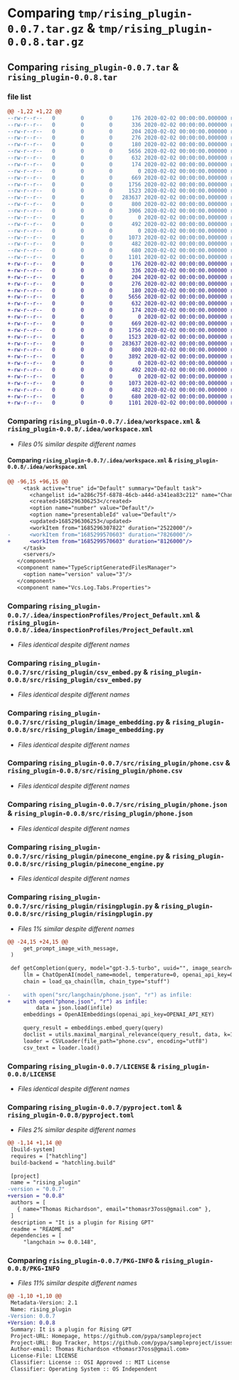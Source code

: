 # Comparing `tmp/rising_plugin-0.0.7.tar.gz` & `tmp/rising_plugin-0.0.8.tar.gz`

## Comparing `rising_plugin-0.0.7.tar` & `rising_plugin-0.0.8.tar`

### file list

```diff
@@ -1,22 +1,22 @@
--rw-r--r--   0        0        0      176 2020-02-02 00:00:00.000000 rising_plugin-0.0.7/.idea/.gitignore
--rw-r--r--   0        0        0      336 2020-02-02 00:00:00.000000 rising_plugin-0.0.7/.idea/RisingPlugin.iml
--rw-r--r--   0        0        0      204 2020-02-02 00:00:00.000000 rising_plugin-0.0.7/.idea/misc.xml
--rw-r--r--   0        0        0      276 2020-02-02 00:00:00.000000 rising_plugin-0.0.7/.idea/modules.xml
--rw-r--r--   0        0        0      180 2020-02-02 00:00:00.000000 rising_plugin-0.0.7/.idea/vcs.xml
--rw-r--r--   0        0        0     5656 2020-02-02 00:00:00.000000 rising_plugin-0.0.7/.idea/workspace.xml
--rw-r--r--   0        0        0      632 2020-02-02 00:00:00.000000 rising_plugin-0.0.7/.idea/inspectionProfiles/Project_Default.xml
--rw-r--r--   0        0        0      174 2020-02-02 00:00:00.000000 rising_plugin-0.0.7/.idea/inspectionProfiles/profiles_settings.xml
--rw-r--r--   0        0        0        0 2020-02-02 00:00:00.000000 rising_plugin-0.0.7/src/rising_plugin/__init__.py
--rw-r--r--   0        0        0      669 2020-02-02 00:00:00.000000 rising_plugin-0.0.7/src/rising_plugin/csv_embed.py
--rw-r--r--   0        0        0     1756 2020-02-02 00:00:00.000000 rising_plugin-0.0.7/src/rising_plugin/image_embedding.py
--rw-r--r--   0        0        0     1523 2020-02-02 00:00:00.000000 rising_plugin-0.0.7/src/rising_plugin/phone.csv
--rw-r--r--   0        0        0   283637 2020-02-02 00:00:00.000000 rising_plugin-0.0.7/src/rising_plugin/phone.json
--rw-r--r--   0        0        0      800 2020-02-02 00:00:00.000000 rising_plugin-0.0.7/src/rising_plugin/pinecone_engine.py
--rw-r--r--   0        0        0     3906 2020-02-02 00:00:00.000000 rising_plugin-0.0.7/src/rising_plugin/risingplugin.py
--rw-r--r--   0        0        0        0 2020-02-02 00:00:00.000000 rising_plugin-0.0.7/src/rising_plugin/common/__init__.py
--rw-r--r--   0        0        0      492 2020-02-02 00:00:00.000000 rising_plugin-0.0.7/src/rising_plugin/common/utils.py
--rw-r--r--   0        0        0        0 2020-02-02 00:00:00.000000 rising_plugin-0.0.7/tests/__init__.py
--rw-r--r--   0        0        0     1073 2020-02-02 00:00:00.000000 rising_plugin-0.0.7/LICENSE
--rw-r--r--   0        0        0      482 2020-02-02 00:00:00.000000 rising_plugin-0.0.7/README.md
--rw-r--r--   0        0        0      680 2020-02-02 00:00:00.000000 rising_plugin-0.0.7/pyproject.toml
--rw-r--r--   0        0        0     1101 2020-02-02 00:00:00.000000 rising_plugin-0.0.7/PKG-INFO
+-rw-r--r--   0        0        0      176 2020-02-02 00:00:00.000000 rising_plugin-0.0.8/.idea/.gitignore
+-rw-r--r--   0        0        0      336 2020-02-02 00:00:00.000000 rising_plugin-0.0.8/.idea/RisingPlugin.iml
+-rw-r--r--   0        0        0      204 2020-02-02 00:00:00.000000 rising_plugin-0.0.8/.idea/misc.xml
+-rw-r--r--   0        0        0      276 2020-02-02 00:00:00.000000 rising_plugin-0.0.8/.idea/modules.xml
+-rw-r--r--   0        0        0      180 2020-02-02 00:00:00.000000 rising_plugin-0.0.8/.idea/vcs.xml
+-rw-r--r--   0        0        0     5656 2020-02-02 00:00:00.000000 rising_plugin-0.0.8/.idea/workspace.xml
+-rw-r--r--   0        0        0      632 2020-02-02 00:00:00.000000 rising_plugin-0.0.8/.idea/inspectionProfiles/Project_Default.xml
+-rw-r--r--   0        0        0      174 2020-02-02 00:00:00.000000 rising_plugin-0.0.8/.idea/inspectionProfiles/profiles_settings.xml
+-rw-r--r--   0        0        0        0 2020-02-02 00:00:00.000000 rising_plugin-0.0.8/src/rising_plugin/__init__.py
+-rw-r--r--   0        0        0      669 2020-02-02 00:00:00.000000 rising_plugin-0.0.8/src/rising_plugin/csv_embed.py
+-rw-r--r--   0        0        0     1756 2020-02-02 00:00:00.000000 rising_plugin-0.0.8/src/rising_plugin/image_embedding.py
+-rw-r--r--   0        0        0     1523 2020-02-02 00:00:00.000000 rising_plugin-0.0.8/src/rising_plugin/phone.csv
+-rw-r--r--   0        0        0   283637 2020-02-02 00:00:00.000000 rising_plugin-0.0.8/src/rising_plugin/phone.json
+-rw-r--r--   0        0        0      800 2020-02-02 00:00:00.000000 rising_plugin-0.0.8/src/rising_plugin/pinecone_engine.py
+-rw-r--r--   0        0        0     3892 2020-02-02 00:00:00.000000 rising_plugin-0.0.8/src/rising_plugin/risingplugin.py
+-rw-r--r--   0        0        0        0 2020-02-02 00:00:00.000000 rising_plugin-0.0.8/src/rising_plugin/common/__init__.py
+-rw-r--r--   0        0        0      492 2020-02-02 00:00:00.000000 rising_plugin-0.0.8/src/rising_plugin/common/utils.py
+-rw-r--r--   0        0        0        0 2020-02-02 00:00:00.000000 rising_plugin-0.0.8/tests/__init__.py
+-rw-r--r--   0        0        0     1073 2020-02-02 00:00:00.000000 rising_plugin-0.0.8/LICENSE
+-rw-r--r--   0        0        0      482 2020-02-02 00:00:00.000000 rising_plugin-0.0.8/README.md
+-rw-r--r--   0        0        0      680 2020-02-02 00:00:00.000000 rising_plugin-0.0.8/pyproject.toml
+-rw-r--r--   0        0        0     1101 2020-02-02 00:00:00.000000 rising_plugin-0.0.8/PKG-INFO
```

### Comparing `rising_plugin-0.0.7/.idea/workspace.xml` & `rising_plugin-0.0.8/.idea/workspace.xml`

 * *Files 0% similar despite different names*

#### Comparing `rising_plugin-0.0.7/.idea/workspace.xml` & `rising_plugin-0.0.8/.idea/workspace.xml`

```diff
@@ -96,15 +96,15 @@
     <task active="true" id="Default" summary="Default task">
       <changelist id="a286c75f-6878-46cb-a44d-a341ea83c212" name="Changes" comment=""/>
       <created>1685296306253</created>
       <option name="number" value="Default"/>
       <option name="presentableId" value="Default"/>
       <updated>1685296306253</updated>
       <workItem from="1685296307822" duration="2522000"/>
-      <workItem from="1685299570603" duration="7826000"/>
+      <workItem from="1685299570603" duration="8126000"/>
     </task>
     <servers/>
   </component>
   <component name="TypeScriptGeneratedFilesManager">
     <option name="version" value="3"/>
   </component>
   <component name="Vcs.Log.Tabs.Properties">
```

### Comparing `rising_plugin-0.0.7/.idea/inspectionProfiles/Project_Default.xml` & `rising_plugin-0.0.8/.idea/inspectionProfiles/Project_Default.xml`

 * *Files identical despite different names*

### Comparing `rising_plugin-0.0.7/src/rising_plugin/csv_embed.py` & `rising_plugin-0.0.8/src/rising_plugin/csv_embed.py`

 * *Files identical despite different names*

### Comparing `rising_plugin-0.0.7/src/rising_plugin/image_embedding.py` & `rising_plugin-0.0.8/src/rising_plugin/image_embedding.py`

 * *Files identical despite different names*

### Comparing `rising_plugin-0.0.7/src/rising_plugin/phone.csv` & `rising_plugin-0.0.8/src/rising_plugin/phone.csv`

 * *Files identical despite different names*

### Comparing `rising_plugin-0.0.7/src/rising_plugin/phone.json` & `rising_plugin-0.0.8/src/rising_plugin/phone.json`

 * *Files identical despite different names*

### Comparing `rising_plugin-0.0.7/src/rising_plugin/pinecone_engine.py` & `rising_plugin-0.0.8/src/rising_plugin/pinecone_engine.py`

 * *Files identical despite different names*

### Comparing `rising_plugin-0.0.7/src/rising_plugin/risingplugin.py` & `rising_plugin-0.0.8/src/rising_plugin/risingplugin.py`

 * *Files 1% similar despite different names*

```diff
@@ -24,15 +24,15 @@
     get_prompt_image_with_message,
 )
 
 def getCompletion(query, model="gpt-3.5-turbo", uuid="", image_search=True,):
     llm = ChatOpenAI(model_name=model, temperature=0, openai_api_key=OPENAI_API_KEY)
     chain = load_qa_chain(llm, chain_type="stuff")
 
-    with open("src/langchain/phone.json", "r") as infile:
+    with open("phone.json", "r") as infile:
         data = json.load(infile)
     embeddings = OpenAIEmbeddings(openai_api_key=OPENAI_API_KEY)
 
     query_result = embeddings.embed_query(query)
     doclist = utils.maximal_marginal_relevance(query_result, data, k=1)
     loader = CSVLoader(file_path="phone.csv", encoding="utf8")
     csv_text = loader.load()
```

### Comparing `rising_plugin-0.0.7/LICENSE` & `rising_plugin-0.0.8/LICENSE`

 * *Files identical despite different names*

### Comparing `rising_plugin-0.0.7/pyproject.toml` & `rising_plugin-0.0.8/pyproject.toml`

 * *Files 2% similar despite different names*

```diff
@@ -1,14 +1,14 @@
 [build-system]
 requires = ["hatchling"]
 build-backend = "hatchling.build"
 
 [project]
 name = "rising_plugin"
-version = "0.0.7"
+version = "0.0.8"
 authors = [
   { name="Thomas Richardson", email="thomasr37oss@gmail.com" },
 ]
 description = "It is a plugin for Rising GPT"
 readme = "README.md"
 dependencies = [
     "langchain >= 0.0.148",
```

### Comparing `rising_plugin-0.0.7/PKG-INFO` & `rising_plugin-0.0.8/PKG-INFO`

 * *Files 11% similar despite different names*

```diff
@@ -1,10 +1,10 @@
 Metadata-Version: 2.1
 Name: rising_plugin
-Version: 0.0.7
+Version: 0.0.8
 Summary: It is a plugin for Rising GPT
 Project-URL: Homepage, https://github.com/pypa/sampleproject
 Project-URL: Bug Tracker, https://github.com/pypa/sampleproject/issues
 Author-email: Thomas Richardson <thomasr37oss@gmail.com>
 License-File: LICENSE
 Classifier: License :: OSI Approved :: MIT License
 Classifier: Operating System :: OS Independent
```


